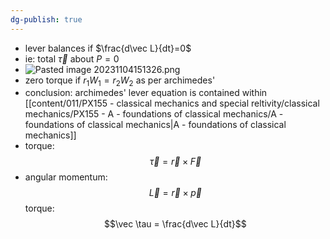 ```yaml
---
dg-publish: true
---
```

- lever balances if $\frac{d\vec L}{dt}=0$
- ie: total $\vec\tau$ about $P=0$
- ![Pasted image 20231104151326.png](/img/user/pics/Pasted%20image%2020231104151326.png)
- zero torque if $r_{1}W_{1}=r_{2}W_{2}$ as per archimedes'
- conclusion: archimedes' lever equation is contained within [[content/011/PX155 - classical mechanics and special reltivity/classical mechanics/PX155 - A - foundations of classical mechanics/A - foundations of classical mechanics\|A - foundations of classical mechanics]]
- torque:
$$\vec \tau = \vec r \times \vec F$$
- angular momentum:
$$\vec L = \vec r \times \vec p$$
torque:
$$\vec \tau = \frac{d\vec L}{dt}$$